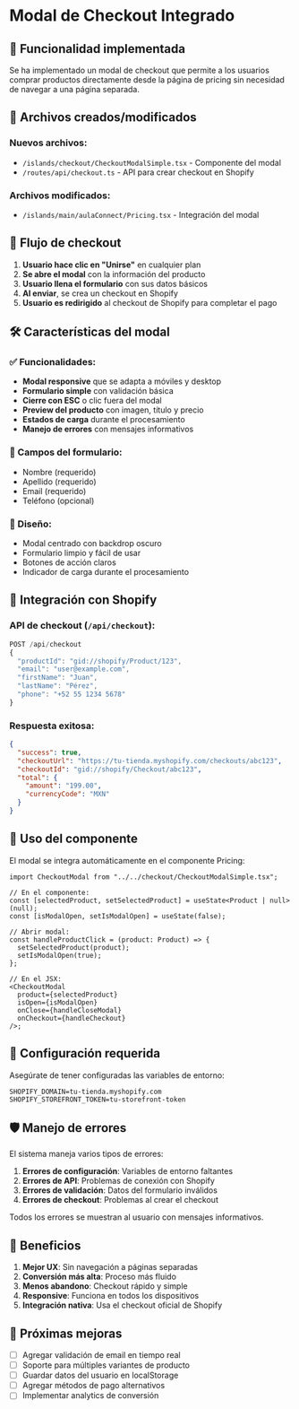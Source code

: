 # Modal de Checkout Integrado

## 🎯 Funcionalidad implementada

Se ha implementado un modal de checkout que permite a los usuarios comprar productos directamente desde la página de pricing sin necesidad de navegar a una página separada.

## 📁 Archivos creados/modificados

### Nuevos archivos:

- `/islands/checkout/CheckoutModalSimple.tsx` - Componente del modal
- `/routes/api/checkout.ts` - API para crear checkout en Shopify

### Archivos modificados:

- `/islands/main/aulaConnect/Pricing.tsx` - Integración del modal

## 🔄 Flujo de checkout

1. **Usuario hace clic en "Unirse"** en cualquier plan
2. **Se abre el modal** con la información del producto
3. **Usuario llena el formulario** con sus datos básicos
4. **Al enviar**, se crea un checkout en Shopify
5. **Usuario es redirigido** al checkout de Shopify para completar el pago

## 🛠️ Características del modal

### ✅ Funcionalidades:

- **Modal responsive** que se adapta a móviles y desktop
- **Formulario simple** con validación básica
- **Cierre con ESC** o clic fuera del modal
- **Preview del producto** con imagen, título y precio
- **Estados de carga** durante el procesamiento
- **Manejo de errores** con mensajes informativos

### 📝 Campos del formulario:

- Nombre (requerido)
- Apellido (requerido)
- Email (requerido)
- Teléfono (opcional)

### 🎨 Diseño:

- Modal centrado con backdrop oscuro
- Formulario limpio y fácil de usar
- Botones de acción claros
- Indicador de carga durante el procesamiento

## 🔌 Integración con Shopify

### API de checkout (`/api/checkout`):

```typescript
POST /api/checkout
{
  "productId": "gid://shopify/Product/123",
  "email": "user@example.com",
  "firstName": "Juan",
  "lastName": "Pérez",
  "phone": "+52 55 1234 5678"
}
```

### Respuesta exitosa:

```json
{
  "success": true,
  "checkoutUrl": "https://tu-tienda.myshopify.com/checkouts/abc123",
  "checkoutId": "gid://shopify/Checkout/abc123",
  "total": {
    "amount": "199.00",
    "currencyCode": "MXN"
  }
}
```

## 🚀 Uso del componente

El modal se integra automáticamente en el componente Pricing:

```tsx
import CheckoutModal from "../../checkout/CheckoutModalSimple.tsx";

// En el componente:
const [selectedProduct, setSelectedProduct] = useState<Product | null>(null);
const [isModalOpen, setIsModalOpen] = useState(false);

// Abrir modal:
const handleProductClick = (product: Product) => {
  setSelectedProduct(product);
  setIsModalOpen(true);
};

// En el JSX:
<CheckoutModal
  product={selectedProduct}
  isOpen={isModalOpen}
  onClose={handleCloseModal}
  onCheckout={handleCheckout}
/>;
```

## 🔧 Configuración requerida

Asegúrate de tener configuradas las variables de entorno:

```env
SHOPIFY_DOMAIN=tu-tienda.myshopify.com
SHOPIFY_STOREFRONT_TOKEN=tu-storefront-token
```

## 🛡️ Manejo de errores

El sistema maneja varios tipos de errores:

1. **Errores de configuración**: Variables de entorno faltantes
2. **Errores de API**: Problemas de conexión con Shopify
3. **Errores de validación**: Datos del formulario inválidos
4. **Errores de checkout**: Problemas al crear el checkout

Todos los errores se muestran al usuario con mensajes informativos.

## 🎯 Beneficios

1. **Mejor UX**: Sin navegación a páginas separadas
2. **Conversión más alta**: Proceso más fluido
3. **Menos abandono**: Checkout rápido y simple
4. **Responsive**: Funciona en todos los dispositivos
5. **Integración nativa**: Usa el checkout oficial de Shopify

## 🔄 Próximas mejoras

- [ ] Agregar validación de email en tiempo real
- [ ] Soporte para múltiples variantes de producto
- [ ] Guardar datos del usuario en localStorage
- [ ] Agregar métodos de pago alternativos
- [ ] Implementar analytics de conversión
